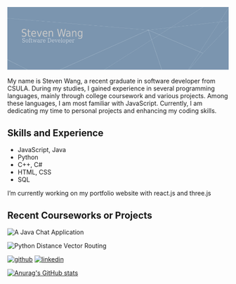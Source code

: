 ![Software Developer](https://github.com/Steven100695/Steven100695/blob/main/images/banner.png)

My name is Steven Wang, a recent graduate in software developer from CSULA. During my studies, I gained experience in several programming languages, mainly through college coursework and various projects. Among these languages, I am most familiar with JavaScript. Currently, I am dedicating my time to personal projects and enhancing my coding skills.

## Skills and Experience
* JavaScript, Java
* Python
* C++, C#
* HTML, CSS
* SQL

I’m currently working on my portfolio website with react.js and three.js

## Recent Courseworks or Projects

![A Java Chat Application](https://github.com/Jonathan-Dang/CS4470-Project1)

![Python Distance Vector Routing](https://github.com/ntrllog/Distance-Vector-Routing)

[<img src='https://cdn.jsdelivr.net/npm/simple-icons@3.0.1/icons/github.svg' alt='github' height='40'>](https://github.com/steven100695)  [<img src='https://cdn.jsdelivr.net/npm/simple-icons@3.0.1/icons/linkedin.svg' alt='linkedin' height='40'>](https://www.linkedin.com/in/stevenw100695/)  

[![Anurag's GitHub stats](https://github-readme-stats.vercel.app/api?username=Steven100695)](https://github.com/anuraghazra/github-readme-stats)
